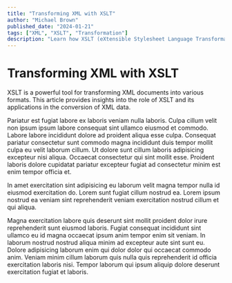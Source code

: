 ```yaml
---
title: "Transforming XML with XSLT"
author: "Michael Brown"
published_date: "2024-01-21"
tags: ["XML", "XSLT", "Transformation"]
description: "Learn how XSLT (eXtensible Stylesheet Language Transformations) is used to transform XML data into different formats."
---
```


# Transforming XML with XSLT

XSLT is a powerful tool for transforming XML documents into various formats. This article provides insights into the role of XSLT and its applications in the conversion of XML data.

Pariatur est fugiat labore ex laboris veniam nulla laboris. Culpa cillum velit non ipsum ipsum labore consequat sint ullamco eiusmod et commodo. Labore labore incididunt dolore ad proident aliqua esse culpa. Consequat pariatur consectetur sunt commodo magna incididunt duis tempor mollit culpa eu velit laborum cillum. Ut dolore sunt cillum laboris adipisicing excepteur nisi aliqua. Occaecat consectetur qui sint mollit esse. Proident laboris dolore cupidatat pariatur excepteur fugiat ad consectetur minim est enim tempor officia et.

In amet exercitation sint adipisicing eu laborum velit magna tempor nulla id eiusmod exercitation do. Lorem sunt fugiat cillum nostrud ea. Lorem ipsum nostrud ea veniam sint reprehenderit veniam exercitation nostrud cillum et qui aliqua.

Magna exercitation labore quis deserunt sint mollit proident dolor irure reprehenderit sunt eiusmod laboris. Fugiat consequat incididunt sint ullamco eu id magna occaecat ipsum anim tempor enim sit veniam. In laborum nostrud nostrud aliqua minim ad excepteur aute sint sunt eu. Dolore adipisicing laborum enim qui dolor dolor qui occaecat commodo anim. Veniam minim cillum laborum quis nulla quis reprehenderit id officia exercitation laboris nisi. Tempor laborum qui ipsum aliquip dolore deserunt exercitation fugiat et laboris.
